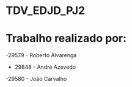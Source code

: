 # TDV_EDJD_PJ2

# Trabalho realizado por:

-29579 - Roberto Alvarenga

- 29848 - André Azevedo

-29580 - João Carvalho
